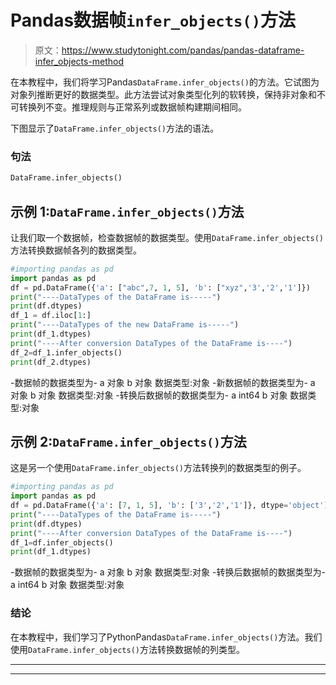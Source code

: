 # Pandas数据帧`infer_objects()`方法

> 原文：<https://www.studytonight.com/pandas/pandas-dataframe-infer_objects-method>

在本教程中，我们将学习Pandas`DataFrame.infer_objects()`的方法。它试图为对象列推断更好的数据类型。此方法尝试对象类型化列的软转换，保持非对象和不可转换列不变。推理规则与正常系列或数据帧构建期间相同。

下图显示了`DataFrame.infer_objects()`方法的语法。

### 句法

```py
DataFrame.infer_objects()
```

## 示例 1:`DataFrame.infer_objects()`方法

让我们取一个数据帧，检查数据帧的数据类型。使用`DataFrame.infer_objects()`方法转换数据帧各列的数据类型。

```py
#importing pandas as pd
import pandas as pd
df = pd.DataFrame({'a': ["abc",7, 1, 5], 'b': ["xyz",'3','2','1']})
print("----DataTypes of the DataFrame is-----")
print(df.dtypes)
df_1 = df.iloc[1:]
print("----DataTypes of the new DataFrame is-----")
print(df_1.dtypes)
print("----After conversion DataTypes of the DataFrame is----")
df_2=df_1.infer_objects()
print(df_2.dtypes)
```

-数据帧的数据类型为-
a 对象
b 对象
数据类型:对象
-新数据帧的数据类型为-
a 对象
b 对象
数据类型:对象
-转换后数据帧的数据类型为-
a int64
b 对象
数据类型:对象

## 示例 2:`DataFrame.infer_objects()`方法

这是另一个使用`DataFrame.infer_objects()`方法转换列的数据类型的例子。

```py
#importing pandas as pd
import pandas as pd
df = pd.DataFrame({'a': [7, 1, 5], 'b': ['3','2','1']}, dtype='object')
print("----DataTypes of the DataFrame is-----")
print(df.dtypes)
print("----After conversion DataTypes of the DataFrame is----")
df_1=df.infer_objects()
print(df_1.dtypes)
```

-数据帧的数据类型为-
a 对象
b 对象
数据类型:对象
-转换后数据帧的数据类型为-
a int64
b 对象
数据类型:对象

### 结论

在本教程中，我们学习了PythonPandas`DataFrame.infer_objects()`方法。我们使用`DataFrame.infer_objects()`方法转换数据帧的列类型。

* * *

* * *